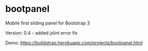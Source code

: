 bootpanel
=========

Mobile first sliding panel for Bootstrap 3

Version: 0.4 - added jslint error fix

Demo: https://buildstrap.herokuapp.com/projects/bootpanel.html
